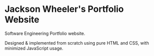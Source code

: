 # Jackson Wheeler's Portfolio Website
Software Engineering Portfolio website.

Designed & implemented from scratch using pure HTML and CSS, with minimized JavaScript usage.

